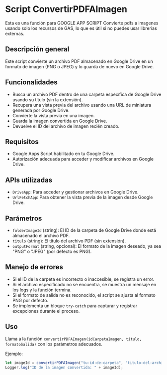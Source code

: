 # Script ConvertirPDFAImagen
Esta es una función para GOOGLE APP SCRIPT
Convierte pdfs a imagenes usando solo los recursos de GAS, lo que es útil si no puedes usar librerias externas.

## Descripción general
Este script convierte un archivo PDF almacenado en Google Drive en un formato de imagen (PNG o JPEG) y lo guarda de nuevo en Google Drive.

## Funcionalidades
- Busca un archivo PDF dentro de una carpeta específica de Google Drive usando su título (sin la extensión).
- Recupera una vista previa del archivo usando una URL de miniatura generada por Google Drive.
- Convierte la vista previa en una imagen.
- Guarda la imagen convertida en Google Drive.
- Devuelve el ID del archivo de imagen recién creado.

## Requisitos
- Google Apps Script habilitado en tu Google Drive.
- Autorización adecuada para acceder y modificar archivos en Google Drive.

## APIs utilizadas
- `DriveApp`: Para acceder y gestionar archivos en Google Drive.
- `UrlFetchApp`: Para obtener la vista previa de la imagen desde Google Drive.

## Parámetros
- `folderImageId` (string): El ID de la carpeta de Google Drive donde está almacenado el archivo PDF.
- `titulo` (string): El título del archivo PDF (sin extensión).
- `outputFormat` (string, opcional): El formato de la imagen deseado, ya sea "PNG" o "JPEG" (por defecto es PNG).

## Manejo de errores
- Si el ID de la carpeta es incorrecto o inaccesible, se registra un error.
- Si el archivo especificado no se encuentra, se muestra un mensaje en los logs y la función termina.
- Si el formato de salida no es reconocido, el script se ajusta al formato PNG por defecto.
- Se implementa un bloque `try-catch` para capturar y registrar excepciones durante el proceso.

## Uso
Llama a la función `convertirPDFAImagen(idCarpetaImagen, titulo, formatoSalida)` con los parámetros adecuados.

Ejemplo:
```javascript
let imageId = convertirPDFAImagen("tu-id-de-carpeta", "titulo-del-archivo", "JPEG");
Logger.log("ID de la imagen convertida: " + imageId);
